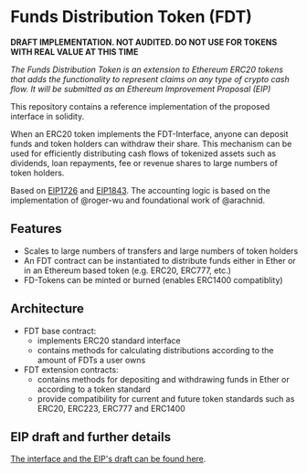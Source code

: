 # Funds Distribution Token (FDT)

**DRAFT IMPLEMENTATION. NOT AUDITED. DO NOT USE FOR TOKENS WITH REAL VALUE AT THIS TIME**

*The Funds Distribution Token is an extension to Ethereum ERC20 tokens that adds the functionality to represent claims on any type of crypto cash flow. It will be submitted as an Ethereum Improvement Proposal (EIP)*

This repository contains a reference implementation of the proposed interface in solidity.

When an ERC20 token implements the FDT-Interface, anyone can deposit funds and token holders can withdraw their share. This mechanism can be used for efficiently distributing cash flows of tokenized assets such as dividends, loan repayments, fee or revenue shares to large numbers of token holders.

Based on [EIP1726](https://github.com/ethereum/EIPs/issues/1726) and [EIP1843](https://github.com/ethereum/EIPs/issues/1843).
The accounting logic is based on the implementation of @roger-wu and foundational work of @arachnid.

## Features
- Scales to large numbers of transfers and large numbers of token holders
- An FDT contract can be instantiated to distribute funds either in Ether or in an Ethereum based token (e.g. ERC20, ERC777, etc.) 
- FD-Tokens can be minted or burned (enables ERC1400 compatiblity)

## Architecture
- FDT base contract:
	- implements ERC20 standard interface
	- contains methods for calculating distributions according to the amount of FDTs a user owns
- FDT extension contracts:
	- contains methods for depositing and withdrawing funds in Ether or according to a token standard
	- provide compatibility for current and future token standards such as ERC20, ERC223, ERC777 and ERC1400

## EIP draft and further details

[The interface and the EIP's draft can be found here](EIP-DRAFT.md).
